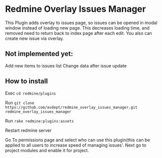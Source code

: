 # Redmine Overlay Issues Manager

This Plugin adds overlay to issues page, so issues can be opened in modal window instead of loading new page. This decreases loading time, and removed need to return back to index page after each edit. You also can create new issue via overlay.


## Not implemented yet:
Add new items to issues list
Change data after issue update

## How to install

Exec `cd redmine/plugins`

Run `git clone https://github.com/avdept/redmine_overlay_issues_manager.git` `redmine_overlay_issues_manager`

Run `rake redmine:plugins:assets`

Restart redmine server

Go To permissions page and select who can use this plugin(this can be applied to all users to increase speed of managing issues'.
Next go to project modules and enable it for project.


